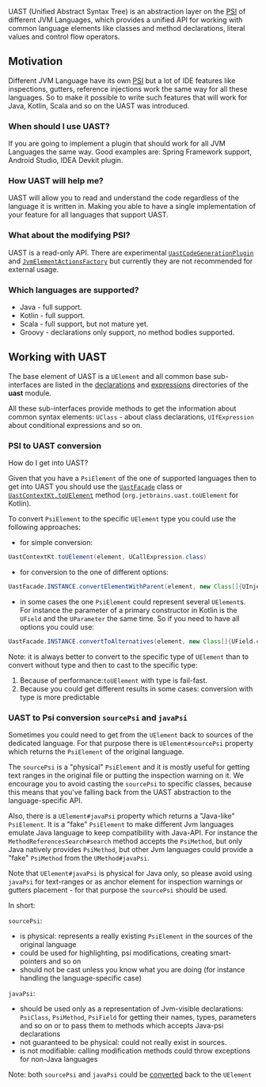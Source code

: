 [//]: # (title: UAST)

<!-- Copyright 2000-2020 JetBrains s.r.o. and other contributors. Use of this source code is governed by the Apache 2.0 license that can be found in the LICENSE file. -->

UAST (Unified Abstract Syntax Tree) is an abstraction layer on the [PSI](architectural_overview/psi_elements.md) of different JVM Languages,
which provides a unified API for working with common language elements like classes and method declarations, literal values and control flow operators.

## Motivation

Different JVM Language have its own [PSI](architectural_overview/psi_elements.md) but a lot of IDE features like inspections, gutters, reference injections
work the same way for all these languages.
So to make it possible to write such features that will work for Java, Kotlin, Scala and so on the UAST was introduced.

### When should I use UAST?

If you are going to implement a plugin that should work for all JVM Languages the same way. Good examples are: Spring Framework support, Android Studio,
IDEA Devkit plugin.

### How UAST will help me?

UAST will allow you to read and understand the code regardless of the language it is written in. Making you able to have a single implementation of your feature for all languages that support UAST.

### What about the modifying PSI?

UAST is a read-only API. There are experimental [`UastCodeGenerationPlugin`](upsource:///uast/uast-common/src/org/jetbrains/uast/generate/UastCodeGenerationPlugin.kt) and [`JvmElementActionsFactory`](upsource:///java/java-analysis-api/src/com/intellij/lang/jvm/actions/JvmElementActionsFactory.kt) but currently they are not recommended for external usage.

### Which languages are supported?

* Java - full support.
* Kotlin - full support.
* Scala - full support, but not mature yet.
* Groovy - declarations only support, no method bodies supported.


## Working with UAST

The base element of UAST is a `UElement` and all common base sub-interfaces are listed in the [declarations](upsource:///uast/uast-common/src/org/jetbrains/uast/declarations) and [expressions](upsource:///uast/uast-common/src/org/jetbrains/uast/expressions) directories of the **uast** module.

All these sub-interfaces provide methods to get the information about common syntax elements: 
`UClass` - about class declarations, `UIfExpression` about conditional expressions and so on.

### PSI to UAST conversion

How do I get into UAST?

Given that you have a `PsiElement` of the one of supported languages then to get into UAST you should use the [`UastFacade`](upsource:///uast/uast-common/src/org/jetbrains/uast/UastContext.kt) class or [`UastContextKt.toUElement`](upsource:///uast/uast-common/src/org/jetbrains/uast/UastContext.kt) method (`org.jetbrains.uast.toUElement` for Kotlin).

To convert `PsiElement` to the specific `UElement` type you could use the following approaches:

- for simple conversion: 
```java
UastContextKt.toUElement(element, UCallExpression.class)
```

- for conversion to the one of different options:
```java
UastFacade.INSTANCE.convertElementWithParent(element, new Class[]{UInjectionHost.class, UReferenceExpression.class})
```

- in some cases the one `PsiElement` could represent several `UElement`s. For instance the parameter of a primary constructor in Kotlin is the `UField` and the `UParameter` the same time. So if you need to have all options you could use:
```java
UastFacade.INSTANCE.convertToAlternatives(element, new Class[]{UField.class, UParameter.class}
```

Note: it is always better to convert to the specific type of `UElement` than to convert without type and then to cast to the specific type:
1. Because of performance:`toUElement` with type is fail-fast.
2. Because you could get different results in some cases: conversion with type is more predictable


### UAST to Psi conversion `sourcePsi` and `javaPsi`

Sometimes you could need to get from the `UElement` back to sources of the dedicated language.
For that purpose there is `UElement#sourcePsi` property which returns the `PsiElement` of the original language.

The `sourcePsi` is a "physical" `PsiElement` and it is mostly useful for getting text ranges in the original file or putting the inspection warning on it.
We encourage you to avoid casting the `sourcePsi` to specific classes, because this means that you've falling back from the UAST abstraction to the language-specific API. 

Also, there is a `UElement#javaPsi` property which returns a "Java-like" `PsiElement`.
It is a "fake" `PsiElement` to make different Jvm languages emulate Java language to keep compatibility with Java-API.
For instance the `MethodReferencesSearch#search` method accepts the `PsiMethod`, but only Java natively provides `PsiMethod`,
but other Jvm languages could provide a "fake" `PsiMethod` from the `UMethod#javaPsi`.

Note that `UElement#javaPsi` is physical for Java only, so please avoid using `javaPsi` for text-ranges or as anchor element for inspection warnings or gutters placement - for that purpose the `sourcePsi` should be used.

In short:

`sourcePsi`:

 * is physical: represents a really existing `PsiElement` in the sources of the original language
 * could be used for highlighting, psi modifications, creating smart-pointers and so on
 * should not be cast unless you know what you are doing (for instance handling the language-specific case)

`javaPsi`:

 * should be used only as a representation of Jvm-visible declarations: `PsiClass`, `PsiMethod`, `PsiField`
   for getting their names, types, parameters and so on or to pass them to methods which accepts Java-psi declarations
 * not guaranteed to be physical: could not really exist in sources.
 * is not modifiable: calling modification methods could throw exceptions for non-Java languages

Note: both `sourcePsi` and `javaPsi` could be [converted](#psi-to-uast-conversion) back to the `UElement`
